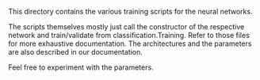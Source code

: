 This directory contains the various training scripts for the neural networks.


The scripts themselves mostly just call the constructor of the respective network and train/validate
from classification.Training. Refer to those files for more exhaustive documentation. The architectures and the parameters are also described in our documentation.


Feel free to experiment with the parameters.